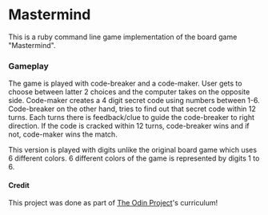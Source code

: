 <h1>Mastermind</h1>
This is a ruby command line game implementation of the board game "Mastermind".

<h3>Gameplay</h3>

The game is played with code-breaker and a code-maker. User gets to choose between latter 2 choices and the computer takes on the opposite side.
Code-maker creates a 4 digit secret code using numbers between 1-6. Code-breaker on the other hand, tries to find out that secret code within 12 turns.
Each turns there is feedback/clue to guide the code-breaker to right direction. If the code is cracked within 12 turns, code-breaker wins and if not, 
code-maker wins the match.

This version is played with digits unlike the original board game which uses 6 different colors. 6 different colors of the game
is represented by digits 1 to 6. 

<h4>Credit</h4>
This project was done as part of <a href="https://www.theodinproject.com/paths/full-stack-ruby-on-rails/courses/ruby-programming/lessons/tic-tac-toe">The Odin Project</a>'s curriculum!
